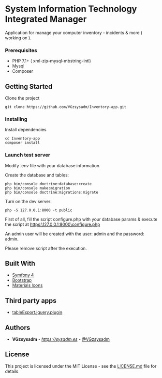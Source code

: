 # System Information Technology Integrated Manager 

Application for manage your computer inventory - incidents & more ( working on ).

### Prerequisites

* PHP 7.1+ ( xml-zip-mysql-mbstring-intl)
* Mysql
* Composer

## Getting Started

Clone the project

```
git clone https://github.com/VGzsysadm/Inventory-app.git
```
### Installing

Install dependencies

```
cd Inventory-app
composer install
```
### Launch test server

Modify .env file with your database information.

Create the database and tables:

```
php bin/console doctrine:database:create
php bin/console make:migration
php bin/console doctrine:migrations:migrate
```

Turn on the dev server:

```
php -S 127.0.0.1:8000 -t public
```

First of all, fill the script configure.php with your database params & execute the script at [https:\\127.0.0.1:8000\configure.php](https://github.com/VGzsysadm/Inventory-app/blob/master/public/configure.php)

An admin user will be created with the user: admin and the password: admin.

Please remove script after the execution.

## Built With

* [Symfony 4](https://symfony.com/doc/current/index.html)
* [Bootstrap](https://getbootstrap.com/docs/4.1/getting-started/introduction/)
* [Materials Icons](https://material.io/design)
## Third party apps

* [tableExport.jquery.plugin](https://github.com/hhurz/tableExport.jquery.plugin)

## Authors

* **VGzsysadm** - *https://sysadm.es* - [@VGzsysadm](https://github.com/VGzsysadm)

## License

This project is licensed under the MIT License - see the [LICENSE.md](https://github.com/VGzsysadm/Inventory-app/blob/master/LICENSE.md) file for details


